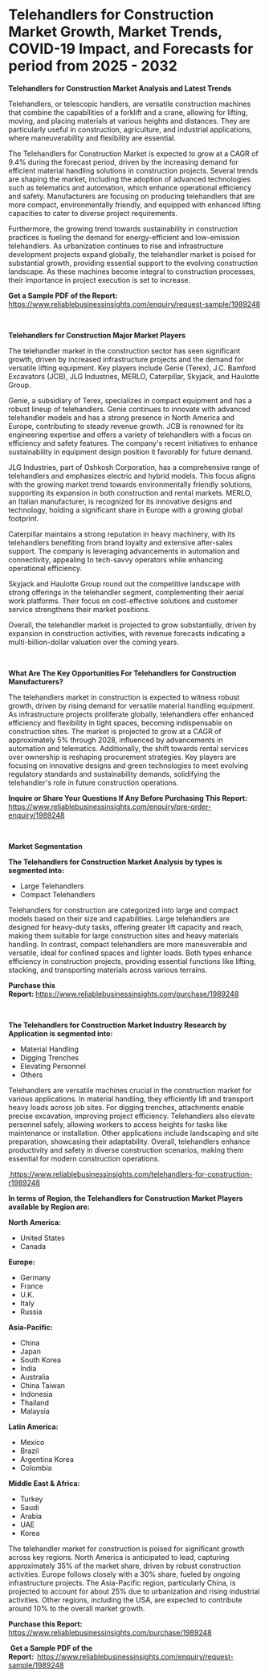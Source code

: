 <p><h1>Telehandlers for Construction Market Growth, Market Trends, COVID-19 Impact, and Forecasts for period from 2025 - 2032</h1></p><p><strong>Telehandlers for Construction Market Analysis and Latest Trends</strong></p>
<p><p>Telehandlers, or telescopic handlers, are versatile construction machines that combine the capabilities of a forklift and a crane, allowing for lifting, moving, and placing materials at various heights and distances. They are particularly useful in construction, agriculture, and industrial applications, where maneuverability and flexibility are essential.</p><p>The Telehandlers for Construction Market is expected to grow at a CAGR of 9.4% during the forecast period, driven by the increasing demand for efficient material handling solutions in construction projects. Several trends are shaping the market, including the adoption of advanced technologies such as telematics and automation, which enhance operational efficiency and safety. Manufacturers are focusing on producing telehandlers that are more compact, environmentally friendly, and equipped with enhanced lifting capacities to cater to diverse project requirements.</p><p>Furthermore, the growing trend towards sustainability in construction practices is fueling the demand for energy-efficient and low-emission telehandlers. As urbanization continues to rise and infrastructure development projects expand globally, the telehandler market is poised for substantial growth, providing essential support to the evolving construction landscape. As these machines become integral to construction processes, their importance in project execution is set to increase.</p></p>
<p><strong>Get a Sample PDF of the Report:&nbsp;</strong> <a href="https://www.reliablebusinessinsights.com/enquiry/request-sample/1989248?utm_campaign=2707&utm_medium=2&utm_source=Github&utm_content=ia&utm_term=12042025&utm_id=telehandlers-for-construction">https://www.reliablebusinessinsights.com/enquiry/request-sample/1989248</a></p>
<p>&nbsp;</p>
<p><strong>Telehandlers for Construction Major Market Players</strong></p>
<p><p>The telehandler market in the construction sector has seen significant growth, driven by increased infrastructure projects and the demand for versatile lifting equipment. Key players include Genie (Terex), J.C. Bamford Excavators (JCB), JLG Industries, MERLO, Caterpillar, Skyjack, and Haulotte Group.</p><p>Genie, a subsidiary of Terex, specializes in compact equipment and has a robust lineup of telehandlers. Genie continues to innovate with advanced telehandler models and has a strong presence in North America and Europe, contributing to steady revenue growth. JCB is renowned for its engineering expertise and offers a variety of telehandlers with a focus on efficiency and safety features. The company's recent initiatives to enhance sustainability in equipment design position it favorably for future demand.</p><p>JLG Industries, part of Oshkosh Corporation, has a comprehensive range of telehandlers and emphasizes electric and hybrid models. This focus aligns with the growing market trend towards environmentally friendly solutions, supporting its expansion in both construction and rental markets. MERLO, an Italian manufacturer, is recognized for its innovative designs and technology, holding a significant share in Europe with a growing global footprint.</p><p>Caterpillar maintains a strong reputation in heavy machinery, with its telehandlers benefiting from brand loyalty and extensive after-sales support. The company is leveraging advancements in automation and connectivity, appealing to tech-savvy operators while enhancing operational efficiency.</p><p>Skyjack and Haulotte Group round out the competitive landscape with strong offerings in the telehandler segment, complementing their aerial work platforms. Their focus on cost-effective solutions and customer service strengthens their market positions.</p><p>Overall, the telehandler market is projected to grow substantially, driven by expansion in construction activities, with revenue forecasts indicating a multi-billion-dollar valuation over the coming years.</p></p>
<p>&nbsp;</p>
<p><strong>What Are The Key Opportunities For Telehandlers for Construction Manufacturers?</strong></p>
<p><p>The telehandlers market in construction is expected to witness robust growth, driven by rising demand for versatile material handling equipment. As infrastructure projects proliferate globally, telehandlers offer enhanced efficiency and flexibility in tight spaces, becoming indispensable on construction sites. The market is projected to grow at a CAGR of approximately 5% through 2028, influenced by advancements in automation and telematics. Additionally, the shift towards rental services over ownership is reshaping procurement strategies. Key players are focusing on innovative designs and green technologies to meet evolving regulatory standards and sustainability demands, solidifying the telehandler's role in future construction operations.</p></p>
<p><strong>Inquire or Share Your Questions If Any Before Purchasing This Report:</strong> <a href="https://www.reliablebusinessinsights.com/enquiry/pre-order-enquiry/1989248?utm_campaign=2707&utm_medium=2&utm_source=Github&utm_content=ia&utm_term=12042025&utm_id=telehandlers-for-construction">https://www.reliablebusinessinsights.com/enquiry/pre-order-enquiry/1989248</a></p>
<p>&nbsp;</p>
<p><strong>Market Segmentation</strong></p>
<p><strong>The Telehandlers for Construction Market Analysis by types is segmented into:</strong></p>
<p><ul><li>Large Telehandlers</li><li>Compact Telehandlers</li></ul></p>
<p><p>Telehandlers for construction are categorized into large and compact models based on their size and capabilities. Large telehandlers are designed for heavy-duty tasks, offering greater lift capacity and reach, making them suitable for large construction sites and heavy materials handling. In contrast, compact telehandlers are more maneuverable and versatile, ideal for confined spaces and lighter loads. Both types enhance efficiency in construction projects, providing essential functions like lifting, stacking, and transporting materials across various terrains.</p></p>
<p><strong>Purchase this Report:&nbsp;</strong><a href="https://www.reliablebusinessinsights.com/purchase/1989248?utm_campaign=2707&utm_medium=2&utm_source=Github&utm_content=ia&utm_term=12042025&utm_id=telehandlers-for-construction">https://www.reliablebusinessinsights.com/purchase/1989248</a></p>
<p>&nbsp;</p>
<p><strong>The Telehandlers for Construction Market Industry Research by Application is segmented into:</strong></p>
<p><ul><li>Material Handling</li><li>Digging Trenches</li><li>Elevating Personnel</li><li>Others</li></ul></p>
<p><p>Telehandlers are versatile machines crucial in the construction market for various applications. In material handling, they efficiently lift and transport heavy loads across job sites. For digging trenches, attachments enable precise excavation, improving project efficiency. Telehandlers also elevate personnel safely, allowing workers to access heights for tasks like maintenance or installation. Other applications include landscaping and site preparation, showcasing their adaptability. Overall, telehandlers enhance productivity and safety in diverse construction scenarios, making them essential for modern construction operations.</p></p>
<p><a href="https://www.reliablebusinessinsights.com/telehandlers-for-construction-r1989248?utm_campaign=2707&utm_medium=2&utm_source=Github&utm_content=ia&utm_term=12042025&utm_id=telehandlers-for-construction">&nbsp;https://www.reliablebusinessinsights.com/telehandlers-for-construction-r1989248</a></p>
<p><strong>In terms of Region, the Telehandlers for Construction Market Players available by Region are:</strong></p>
<p>
    <p> <strong> North America: </strong>
        <ul>
            <li>United States</li>
            <li>Canada</li>
        </ul>
        </p> 
    <p> <strong> Europe: </strong>
        <ul>
            <li>Germany</li>
            <li>France</li>
            <li>U.K.</li>
            <li>Italy</li>
            <li>Russia</li>
        </ul>
        </p> 
    <p> <strong> Asia-Pacific: </strong>
        <ul>
            <li>China</li>
            <li>Japan</li>
            <li>South Korea</li>
            <li>India</li>
            <li>Australia</li>
            <li>China Taiwan</li>
            <li>Indonesia</li>
            <li>Thailand</li>
            <li>Malaysia</li>
        </ul>
        </p> 
    <p> <strong> Latin America: </strong>
        <ul>
            <li>Mexico</li>
            <li>Brazil</li>
            <li>Argentina Korea</li>
            <li>Colombia</li>
        </ul>
        </p> 
    <p> <strong> Middle East & Africa: </strong>
        <ul>
            <li>Turkey</li>
            <li>Saudi</li>
            <li>Arabia</li>
            <li>UAE</li>
            <li>Korea</li>
        </ul>
    </p>
    </p>
<p><p>The telehandler market for construction is poised for significant growth across key regions. North America is anticipated to lead, capturing approximately 35% of the market share, driven by robust construction activities. Europe follows closely with a 30% share, fueled by ongoing infrastructure projects. The Asia-Pacific region, particularly China, is projected to account for about 25% due to urbanization and rising industrial activities. Other regions, including the USA, are expected to contribute around 10% to the overall market growth.</p></p>
<p><strong>Purchase this Report: </strong><a href="https://www.reliablebusinessinsights.com/purchase/1989248?utm_campaign=2707&utm_medium=2&utm_source=Github&utm_content=ia&utm_term=12042025&utm_id=telehandlers-for-construction">https://www.reliablebusinessinsights.com/purchase/1989248</a></p>
<p>&nbsp;<strong>Get a Sample PDF of the Report:&nbsp;&nbsp;</strong><a href="https://www.reliablebusinessinsights.com/enquiry/request-sample/1989248?utm_campaign=2707&utm_medium=2&utm_source=Github&utm_content=ia&utm_term=12042025&utm_id=telehandlers-for-construction">https://www.reliablebusinessinsights.com/enquiry/request-sample/1989248</a></p>
<p><strong></strong></p>
<p><p></p><p></p><p></p></p>